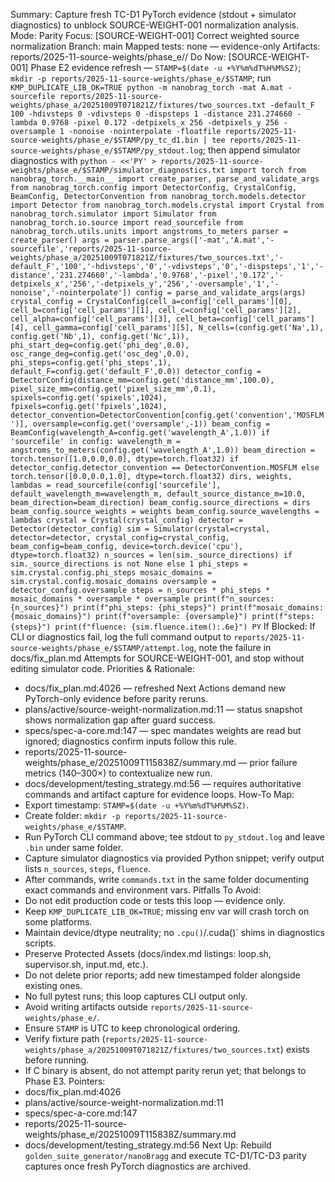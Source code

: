 Summary: Capture fresh TC-D1 PyTorch evidence (stdout + simulator diagnostics) to unblock SOURCE-WEIGHT-001 normalization analysis.
Mode: Parity
Focus: [SOURCE-WEIGHT-001] Correct weighted source normalization
Branch: main
Mapped tests: none — evidence-only
Artifacts: reports/2025-11-source-weights/phase_e/<STAMP>/
Do Now: [SOURCE-WEIGHT-001] Phase E2 evidence refresh — `STAMP=$(date -u +%Y%m%dT%H%M%SZ)`; `mkdir -p reports/2025-11-source-weights/phase_e/$STAMP`; run `KMP_DUPLICATE_LIB_OK=TRUE python -m nanobrag_torch -mat A.mat -sourcefile reports/2025-11-source-weights/phase_a/20251009T071821Z/fixtures/two_sources.txt -default_F 100 -hdivsteps 0 -vdivsteps 0 -dispsteps 1 -distance 231.274660 -lambda 0.9768 -pixel 0.172 -detpixels_x 256 -detpixels_y 256 -oversample 1 -nonoise -nointerpolate -floatfile reports/2025-11-source-weights/phase_e/$STAMP/py_tc_d1.bin | tee reports/2025-11-source-weights/phase_e/$STAMP/py_stdout.log`; then append simulator diagnostics with `python - <<'PY' > reports/2025-11-source-weights/phase_e/$STAMP/simulator_diagnostics.txt
import torch
from nanobrag_torch.__main__ import create_parser, parse_and_validate_args
from nanobrag_torch.config import DetectorConfig, CrystalConfig, BeamConfig, DetectorConvention
from nanobrag_torch.models.detector import Detector
from nanobrag_torch.models.crystal import Crystal
from nanobrag_torch.simulator import Simulator
from nanobrag_torch.io.source import read_sourcefile
from nanobrag_torch.utils.units import angstroms_to_meters
parser = create_parser()
args = parser.parse_args(['-mat','A.mat','-sourcefile','reports/2025-11-source-weights/phase_a/20251009T071821Z/fixtures/two_sources.txt','-default_F','100','-hdivsteps','0','-vdivsteps','0','-dispsteps','1','-distance','231.274660','-lambda','0.9768','-pixel','0.172','-detpixels_x','256','-detpixels_y','256','-oversample','1','-nonoise','-nointerpolate'])
config = parse_and_validate_args(args)
crystal_config = CrystalConfig(cell_a=config['cell_params'][0], cell_b=config['cell_params'][1], cell_c=config['cell_params'][2], cell_alpha=config['cell_params'][3], cell_beta=config['cell_params'][4], cell_gamma=config['cell_params'][5], N_cells=(config.get('Na',1), config.get('Nb',1), config.get('Nc',1)), phi_start_deg=config.get('phi_deg',0.0), osc_range_deg=config.get('osc_deg',0.0), phi_steps=config.get('phi_steps',1), default_F=config.get('default_F',0.0))
detector_config = DetectorConfig(distance_mm=config.get('distance_mm',100.0), pixel_size_mm=config.get('pixel_size_mm',0.1), spixels=config.get('spixels',1024), fpixels=config.get('fpixels',1024), detector_convention=DetectorConvention[config.get('convention','MOSFLM')], oversample=config.get('oversample',-1))
beam_config = BeamConfig(wavelength_A=config.get('wavelength_A',1.0))
if 'sourcefile' in config:
    wavelength_m = angstroms_to_meters(config.get('wavelength_A',1.0))
    beam_direction = torch.tensor([1.0,0.0,0.0], dtype=torch.float32) if detector_config.detector_convention == DetectorConvention.MOSFLM else torch.tensor([0.0,0.0,1.0], dtype=torch.float32)
    dirs, weights, lambdas = read_sourcefile(config['sourcefile'], default_wavelength_m=wavelength_m, default_source_distance_m=10.0, beam_direction=beam_direction)
    beam_config.source_directions = dirs
    beam_config.source_weights = weights
    beam_config.source_wavelengths = lambdas
crystal = Crystal(crystal_config)
detector = Detector(detector_config)
sim = Simulator(crystal=crystal, detector=detector, crystal_config=crystal_config, beam_config=beam_config, device=torch.device('cpu'), dtype=torch.float32)
n_sources = len(sim._source_directions) if sim._source_directions is not None else 1
phi_steps = sim.crystal.config.phi_steps
mosaic_domains = sim.crystal.config.mosaic_domains
oversample = detector_config.oversample
steps = n_sources * phi_steps * mosaic_domains * oversample * oversample
print(f"n_sources: {n_sources}")
print(f"phi_steps: {phi_steps}")
print(f"mosaic_domains: {mosaic_domains}")
print(f"oversample: {oversample}")
print(f"steps: {steps}")
print(f"fluence: {sim.fluence.item():.6e}")
PY`
If Blocked: If CLI or diagnostics fail, log the full command output to `reports/2025-11-source-weights/phase_e/$STAMP/attempt.log`, note the failure in docs/fix_plan.md Attempts for SOURCE-WEIGHT-001, and stop without editing simulator code.
Priorities & Rationale:
- docs/fix_plan.md:4026 — refreshed Next Actions demand new PyTorch-only evidence before parity reruns.
- plans/active/source-weight-normalization.md:11 — status snapshot shows normalization gap after guard success.
- specs/spec-a-core.md:147 — spec mandates weights are read but ignored; diagnostics confirm inputs follow this rule.
- reports/2025-11-source-weights/phase_e/20251009T115838Z/summary.md — prior failure metrics (140–300×) to contextualize new run.
- docs/development/testing_strategy.md:56 — requires authoritative commands and artifact capture for evidence loops.
How-To Map:
- Export timestamp: `STAMP=$(date -u +%Y%m%dT%H%M%SZ)`.
- Create folder: `mkdir -p reports/2025-11-source-weights/phase_e/$STAMP`.
- Run PyTorch CLI command above; tee stdout to `py_stdout.log` and leave `.bin` under same folder.
- Capture simulator diagnostics via provided Python snippet; verify output lists `n_sources`, `steps`, `fluence`.
- After commands, write `commands.txt` in the same folder documenting exact commands and environment vars.
Pitfalls To Avoid:
- Do not edit production code or tests this loop — evidence only.
- Keep `KMP_DUPLICATE_LIB_OK=TRUE`; missing env var will crash torch on some platforms.
- Maintain device/dtype neutrality; no `.cpu()`/.cuda()` shims in diagnostics scripts.
- Preserve Protected Assets (docs/index.md listings: loop.sh, supervisor.sh, input.md, etc.).
- Do not delete prior reports; add new timestamped folder alongside existing ones.
- No full pytest runs; this loop captures CLI output only.
- Avoid writing artifacts outside `reports/2025-11-source-weights/phase_e/`.
- Ensure `STAMP` is UTC to keep chronological ordering.
- Verify fixture path (`reports/2025-11-source-weights/phase_a/20251009T071821Z/fixtures/two_sources.txt`) exists before running.
- If C binary is absent, do not attempt parity rerun yet; that belongs to Phase E3.
Pointers:
- docs/fix_plan.md:4026
- plans/active/source-weight-normalization.md:11
- specs/spec-a-core.md:147
- reports/2025-11-source-weights/phase_e/20251009T115838Z/summary.md
- docs/development/testing_strategy.md:56
Next Up: Rebuild `golden_suite_generator/nanoBragg` and execute TC-D1/TC-D3 parity captures once fresh PyTorch diagnostics are archived.
